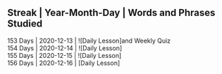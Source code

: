 ## Streak | Year-Month-Day | Words and Phrases Studied <br>
153 Days | 2020-12-13 | ![Daily Lesson]and Weekly Quiz <br>
154 Days | 2020-12-14 | ![Daily Lesson]<br>
155 Days | 2020-12-15 | ![Daily Lesson]<br>
156 Days | 2020-12-16 | [Daily Lesson]<br>
